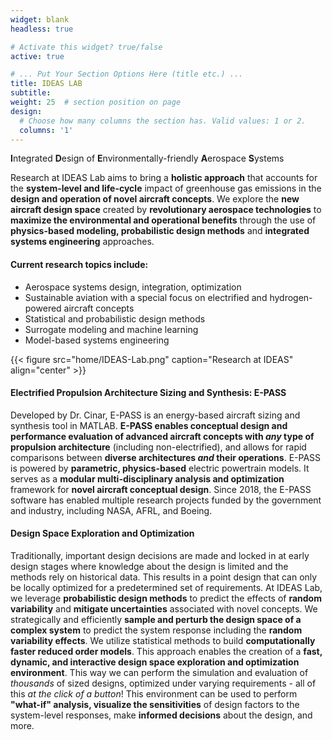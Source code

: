 ```yaml
---
widget: blank
headless: true

# Activate this widget? true/false
active: true

# ... Put Your Section Options Here (title etc.) ...
title: IDEAS LAB
subtitle:
weight: 25  # section position on page
design:
  # Choose how many columns the section has. Valid values: 1 or 2.
  columns: '1'
---
```

**I**ntegrated **D**esign of **E**nvironmentally-friendly **A**erospace **S**ystems<br>

Research at IDEAS Lab aims to bring a **holistic approach** that accounts for the **system-level and life-cycle** impact of greenhouse gas emissions in the **design and operation of novel aircraft concepts**. We explore the **new aircraft design space** created by **revolutionary aerospace technologies** to **maximize the environmental and operational benefits** through the use of **physics-based modeling, probabilistic design methods** and **integrated systems engineering** approaches.

#### Current research topics include:
- Aerospace systems design, integration, optimization
- Sustainable aviation with a special focus on electrified and hydrogen-powered aircraft concepts
- Statistical and probabilistic design methods
- Surrogate modeling and machine learning
- Model-based systems engineering

{{< figure src="home/IDEAS-Lab.png" caption="Research at IDEAS" align="center" >}}

#### Electrified Propulsion Architecture Sizing and Synthesis: E-PASS
Developed by Dr. Cinar, E-PASS is an energy-based aircraft sizing and synthesis tool in MATLAB. **E-PASS enables conceptual design and performance evaluation of advanced aircraft concepts with *any* type of propulsion architecture** (including non-electrified), and allows for rapid comparisons between **diverse architectures *and* their operations**. E-PASS is powered by **parametric, physics-based** electric powertrain models. It serves as a **modular multi-disciplinary analysis and optimization** framework for **novel aircraft conceptual design**. Since 2018, the E-PASS software has enabled multiple research projects funded by the government and industry, including NASA, AFRL, and Boeing.

#### Design Space Exploration and Optimization
Traditionally, important design decisions are made and locked in at early design stages where knowledge about the design is limited and the methods rely on historical data. This results in a point design that can only be locally optimized for a predetermined set of requirements. At IDEAS Lab, we leverage **probabilistic design methods** to predict the effects of **random variability** and **mitigate uncertainties** associated with novel concepts. We strategically and efficiently **sample and perturb the design space of a complex system** to predict the system response including the **random variability effects**. We utilize statistical methods to build **computationally faster reduced order models**. This approach enables the creation of a **fast, dynamic, and interactive design space exploration and optimization environment**. This way we can perform the simulation and evaluation of *thousands* of sized designs, optimized under varying requirements - all of this *at the click of a button*! This environment can be used to perform **"what-if" analysis, visualize the sensitivities** of design factors to the system-level responses, make **informed decisions** about the design, and more.

